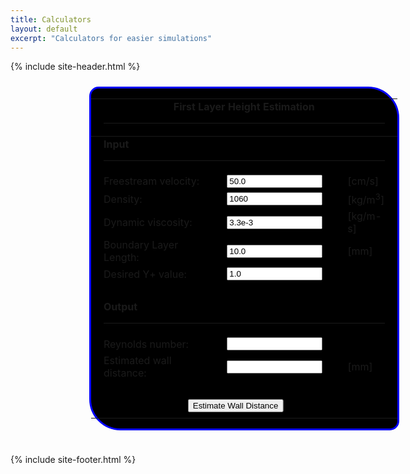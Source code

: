 ```yaml
---
title: Calculators
layout: default
excerpt: "Calculators for easier simulations"
---
```


<style>
    .calc_container {
        display: flex;
        text-align: center;
        margin: auto;
        width: 50%;
        padding: 10px;
    }

    .Y_Est {
        display: inline-block;
        margin-left: auto;
        margin-right: auto;
        text-align: left;
        border-radius: 15px 50px;
        border-color: blue;
        border-style: solid;
        background: black;
        font-weight: bold;
        color: white;
    }

    td {
        padding-right: 20px;
        padding-left: 20px;
    }

    .button1 {
        display:inline-block;
        margin:0 0.3em 0.3em 0;
        -ms-transform: translateX(70%);
        transform: translateX(70%);
    }
}


</style>

<script>
    <!-- 
    function y_plus_estimation(form) {

        u_freestream = eval(form.u_freestream.value)
        if (u_freestream <= 0.0) {
            alert("Free stream velocity must be greater than zero")
            return
        }

        rho = eval(form.rho.value)
        if (rho <= 0.0) {
            alert("Density must be greater than zero")
            return
        }

        L = eval(form.L.value)
        if (L <= 0.0) {
            alert("Boundary layer reference length must be greater than zero")
            return
        }

        mu = eval(form.mu.value)
        if (mu <= 0.0) {
            alert("Dynamic viscosity must be greater than zero")
            return
        }

        y_plus_desired = eval(form.y_plus_desired.value)
        if (y_plus_desired <= 0.0) {
            alert("Desired y+ value must be greater than zero")
            return
        }

        Re = (rho * u_freestream/100 * L/1000) / mu
        C_f = 0.026 * Math.pow(Re, -(1.0 / 7.0))
        C_f = 0.0576 * Math.pow(Re, -1.0 / 5.0)
        C_f = 0.370 * Math.pow(Math.log(Re) / Math.log(10), -2.584)
        C_f = Math.pow((2 * Math.log(Re) / Math.log(10) - 0.65), -2.3)
        tau_w = C_f * 0.5 * rho * u_freestream * u_freestream
        U_f = Math.sqrt(tau_w / rho)

        wall_distance_estimation = 1000*(y_plus_desired * mu) / (U_f * rho)

        form.Re.value = Re.toFixed(3)
        form.wall_distance_estimation.value = wall_distance_estimation.toFixed(10)
    }

    // end hide 
    -->
</script>


{% include site-header.html %}


<div class="calc_container">
  <form class="Y_Est">
    <table cellspacing="10">
      <tbody>
        <tr>
          <td colspan="3"><b>
              <center>First Layer Height Estimation</center>
            </b>
            <hr>
          </td>
        </tr>
        <tr></tr>
      </tbody>
      <tbody>
        <tr>
          <td colspan="3"><b>Input</b>
            <hr>
          </td>
        </tr>
        <tr>
          <td>Freestream velocity:</td>
          <td><input type="text" id="u_freestream" name="u_freestream" value="50.0" size="16"></td>
          <td>[cm/s]</td>
        </tr>
        <tr>
          <td>Density:</td>
          <td><input type="text" id="rho" name="rho" value="1060" size="16"></td>
          <td>[kg/m<sup>3</sup>]</td>
        </tr>
        <tr>
          <td>Dynamic viscosity:</td>
          <td><input type="text" id="mu" name="mu" value="3.3e-3" size="16"></td>
          <td>[kg/m-s]</td>
        </tr>
        <tr>
          <td>Boundary Layer Length:</td>
          <td><input type="text" id="L" name="L" value="10.0" size="16"></td>
          <td>[mm]</td>
        </tr>
        <tr>
          <td>Desired Y+ value:</td>
          <td><input type="text" id="y_plus_desired" name="y_plus_desired" value="1.0" size="16"></td>
          <td></td>
        </tr>
        <tr>
          <td colspan="3"><br></td>
        </tr>
        <tr>
          <td colspan="3"><b>Output</b>
            <hr>
          </td>
        </tr>
        <tr>
          <td>Reynolds number:</td>
          <td><input type="text" id="Re" name="Re" size="16"></td>
          <td></td>
        </tr>
        <tr>
          <td>Estimated wall distance:</td>
          <td><input type="text" id="wall_distance_estimation" name="wall_distance_estimation" size="16"></td>
          <td>[mm]</td>
        </tr>
        <tr>
          <td colspan="3">&nbsp;</td>
        </tr>
        <tr>
          <td colspan="3" align="right" class="button1"><input type="button" value="Estimate Wall Distance" onclick="y_plus_estimation(this.form)"></td>
        </tr>
      </tbody>
    </table>
  </form>
</div>


{% include site-footer.html %}